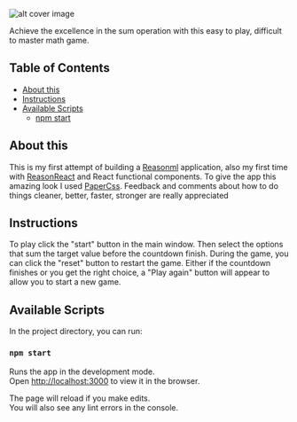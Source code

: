 ![alt cover image](https://drive.google.com/uc?export=view&id=1c0DGhnwZwDcsQgO_P-gAPtAcCKwoo6YD)

Achieve the excellence in the sum operation with this easy to play, difficult to master math game.

## Table of Contents

- [About this](#about-this)
- [Instructions](#instructions)
- [Available Scripts](#available-scripts)
  - [npm start](#npm-start)

## About this

This is my first attempt of building a [Reasonml](https://reasonml.github.io/) application, also my first time with [ReasonReact](https://reasonml.github.io/reason-react/) and React functional components. To give the app this amazing look I used [PaperCss](https://www.getpapercss.com/). Feedback and comments about how to do things cleaner, better, faster, stronger are really appreciated

## Instructions

To play click the "start" button in the main window. Then select the options that sum the target value before the countdown finish. During the game, you can click the "reset" button to restart the game. Either if the countdown finishes or you get the right choice, a "Play again" button will appear to allow you to start a new game.

## Available Scripts

In the project directory, you can run:

### `npm start`

Runs the app in the development mode.<br>
Open [http://localhost:3000](http://localhost:3000) to view it in the browser.

The page will reload if you make edits.<br>
You will also see any lint errors in the console.

